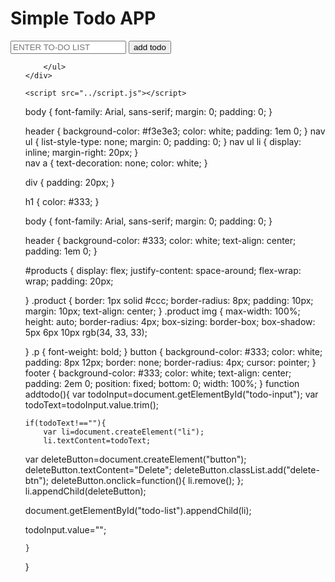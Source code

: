 <!DOCTYPE html>
<html lang="en">
<head>
    <title>TO-DO LIST</title>
    <link rel="stylesheet" href="../html/css/index.css">
</head>
<body>
    <div class="container">
        <h1>Simple Todo APP</h1>
        <div>
            <input type="text" id="todo-input" placeholder="ENTER TO-DO LIST">
            <button onclick="addtodo()">add todo</button>
        </div>
        <ul id="todo-list">
             
        </ul>
    </div>

    <script src="../script.js"></script>
    
</body>
</html>
body {
    font-family: Arial, sans-serif;
    margin: 0;
    padding: 0;
}

header {
    background-color: #f3e3e3;
    color: white;
    padding: 1em 0;
}
nav ul {
    list-style-type: none;
    margin: 0;
    padding: 0;
}
nav ul li {
    display: inline;
    margin-right: 20px;
}  
nav a {
   text-decoration: none;
   color: white;
}

div {
    padding: 20px;
}

h1 {
    color: #333;
}


body {
    font-family: Arial, sans-serif;
    margin: 0;
    padding: 0;
}

header {
    background-color: #333;
    color: white;
    text-align: center;
    padding: 1em 0;
}

#products {
    display: flex;
    justify-content: space-around;
    flex-wrap: wrap;
    padding: 20px;
    
}
.product {
    border: 1px solid #ccc;
    border-radius: 8px;
    padding: 10px;
    margin: 10px;
    text-align: center;
}
.product img {
    max-width: 100%;
    height: auto;
    border-radius: 4px;
    box-sizing: border-box;
    box-shadow: 5px 6px 10px rgb(34, 33, 33);

}
.p {
    font-weight: bold;
}
button {
    background-color: #333;
    color: white;
    padding: 8px 12px;
    border: none;
    border-radius: 4px;
    cursor: pointer;
}
footer {
    background-color: #333;
    color: white;
    text-align: center;
    padding: 2em 0;
    position: fixed;
    bottom: 0;
    width: 100%;
}
function addtodo(){
    var todoInput=document.getElementById("todo-input");
    var todoText=todoInput.value.trim();

    if(todoText!==""){ 
        var li=document.createElement("li");
        li.textContent=todoText;


var deleteButton=document.createElement("button");
deleteButton.textContent="Delete";
deleteButton.classList.add("delete-btn");
deleteButton.onclick=function(){
    li.remove();
};
li.appendChild(deleteButton);

document.getElementById("todo-list").appendChild(li);

todoInput.value="";

    }
}
